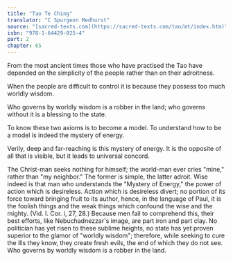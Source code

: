 ```yaml
---
title: "Tao Te Ching"
translator: "C Spurgeon Medhurst"
source: "[sacred-texts.com](https://sacred-texts.com/tao/mt/index.htm)"
isbn: "978-1-64429-025-4"
part: 2
chapter: 65
---
```

From the most ancient times those who have practised the Tao have depended on the simplicity of the people rather than on their adroitness.

When the people are difficult to control it is because they possess too much worldly wisdom.

Who governs by worldly wisdom is a robber in the land; who governs without it is a blessing to the state.

To know these two axioms is to become a model. To understand how to be a model is indeed the mystery of energy.

Verily, deep and far-reaching is this mystery of energy. It is the opposite of all that is visible, but it leads to universal concord.

The Christ-man seeks nothing for himself; the world-man ever cries "mine," rather than "my neighbor." The former is simple, the latter adroit. Wise indeed is that man who understands the "Mystery of Energy," the power of action which is desireless. Action which is desireless divert; no portion of its force toward bringing fruit to its author, hence, in the language of Paul, it is the foolish things and the weak things which confound the wise and the mighty. (Vid. I. Cor. i, 27, 28.) Because men fail to comprehend this, their best efforts, like Nebuchadnezzar's image, are part iron and part clay. No politician has yet risen to these sublime heights, no state has yet proven superior to the glamor of "worldly wisdom"; therefore, while seeking to cure the ills they know, they create fresh evils, the end of which they do not see. Who governs by worldly wisdom is a robber in the land.
